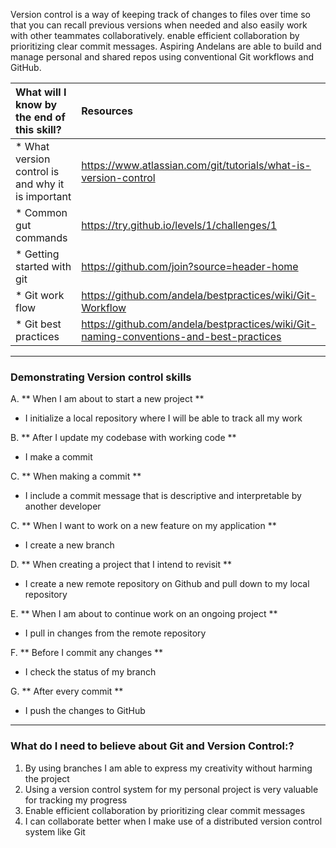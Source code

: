 Version control is a way of keeping track of changes to files over time so that you can recall previous versions when needed and also easily work with other teammates collaboratively.
 enable efficient collaboration by prioritizing clear commit messages. Aspiring Andelans are able to build and manage personal and shared repos using conventional Git workflows and GitHub.


| What will I know by the end of this skill?   |      Resources      |
|:-------------|:------------------|
| * What version control is and why it is important| https://www.atlassian.com/git/tutorials/what-is-version-control |
| * Common gut commands|https://try.github.io/levels/1/challenges/1|
| * Getting started with git| https://github.com/join?source=header-home |
| * Git work flow | https://github.com/andela/bestpractices/wiki/Git-Workflow |
| * Git best practices | https://github.com/andela/bestpractices/wiki/Git-naming-conventions-and-best-practices |

----------

### **Demonstrating Version control skills**
A. **  When I am about to start a new project **
- I initialize a local repository where I will be able to track all my work

B. **  After I update my codebase with working code **
- I make a commit

C. **  When making a commit  **
- I include a commit message that is descriptive and interpretable by another developer

C. **  When I want to work on a new feature on my application  **
- I create a new branch

D. ** When creating a project that I intend to revisit **
- I create a new remote repository on Github and pull down to my local repository

E. ** When I am about to continue work on an ongoing project **
- I pull in changes from the remote repository

F. ** Before I commit any changes **
- I check the status of my branch

G. ** After every commit **
- I push the changes to GitHub

----------

### **What do I need to believe about Git and Version Control:?**
1. By using branches I am able to express my creativity without harming the project
2. Using a version control system for my personal project is very valuable for tracking my progress
3. Enable efficient collaboration by prioritizing clear commit messages
4. I can collaborate better when I make use of a distributed version control system like Git
